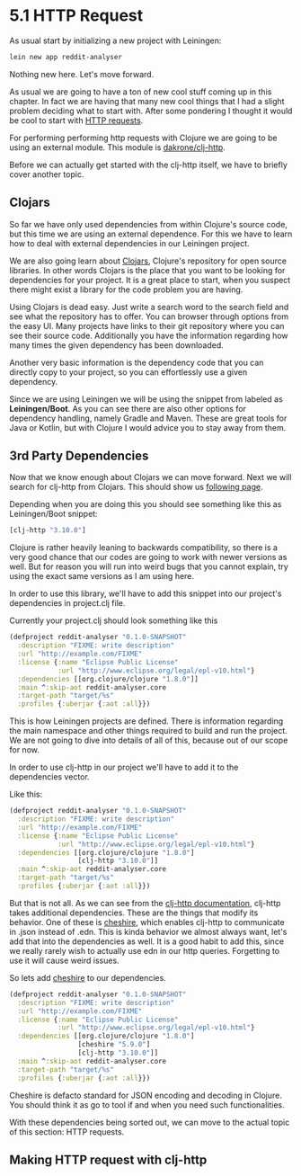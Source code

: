 # 5.1 HTTP Request

As usual start by initializing a new project with Leiningen:

```sh
lein new app reddit-analyser
```

Nothing new here.
Let's move forward.

As usual we are going to have a ton of new cool stuff coming up in this chapter.
In fact we are having that many new cool things that I had a slight problem deciding what to start with.
After some pondering I thought it would be cool to start with [HTTP requests](https://en.wikipedia.org/wiki/Hypertext_Transfer_Protocol).

For performing performing http requests with Clojure we are going to be using an external module.
This module is [dakrone/clj-http](https://github.com/dakrone/clj-http).

Before we can actually get started with the clj-http itself,
we have to briefly cover another topic.

## Clojars

So far we have only used dependencies from within Clojure's source code,
but this time we are using an external dependence.
For this we have to learn how to deal with external dependencies in our Leiningen project.

We are also going learn about [Clojars](https://clojars.org/),
Clojure's repository for open source libraries.
In other words Clojars is the place that you want to be looking for dependencies for your project.
It is a great place to start,
when you suspect there might exist a library for the code problem you are having.

Using Clojars is dead easy.
Just write a search word to the search field and see what the repository has to offer.
You can browser through options from the easy UI.
Many projects have links to their git repository where you can see their source code.
Additionally you have the information regarding how many times the given dependency has been downloaded.

Another very basic information is the dependency code that you can directly copy to your project,
so you can effortlessly use a given dependency.

Since we are using Leiningen we will be using the snippet from labeled as **Leiningen/Boot**.
As you can see there are also other options for dependency handling, namely Gradle and Maven.
These are great tools for Java or Kotlin,
but with Clojure I would advice you to stay away from them.

## 3rd Party Dependencies

Now that we know enough about Clojars we can move forward.
Next we will search for clj-http from Clojars.
This should show us [following page](https://clojars.org/http-kit).

Depending when you are doing this you should see something like this as Leiningen/Boot snippet:

```clojure
[clj-http "3.10.0"]
```

Clojure is rather heavily leaning to backwards compatibility,
so there is a very good chance that our codes are going to work with newer versions as well.
But for reason you will run into weird bugs that you cannot explain,
try using the exact same versions as I am using here.

In order to use this library,
we'll have to add this snippet into our project's dependencies in project.clj file.

Currently your project.clj should look something like this

```clojure
(defproject reddit-analyser "0.1.0-SNAPSHOT"
  :description "FIXME: write description"
  :url "http://example.com/FIXME"
  :license {:name "Eclipse Public License"
            :url "http://www.eclipse.org/legal/epl-v10.html"}
  :dependencies [[org.clojure/clojure "1.8.0"]]
  :main ^:skip-aot reddit-analyser.core
  :target-path "target/%s"
  :profiles {:uberjar {:aot :all}})
```

This is how Leiningen projects are defined.
There is information regarding the main namespace and other things required to build and run the project.
We are not going to dive into details of all of this,
because out of our scope for now.

In order to use clj-http in our project we'll have to add it to the dependencies vector.

Like this:

```clojure
(defproject reddit-analyser "0.1.0-SNAPSHOT"
  :description "FIXME: write description"
  :url "http://example.com/FIXME"
  :license {:name "Eclipse Public License"
            :url "http://www.eclipse.org/legal/epl-v10.html"}
  :dependencies [[org.clojure/clojure "1.8.0"]
                 [clj-http "3.10.0"]]
  :main ^:skip-aot reddit-analyser.core
  :target-path "target/%s"
  :profiles {:uberjar {:aot :all}})
```

But that is not all.
As we can see from the [clj-http documentation](https://github.com/dakrone/clj-http#optional-dependencies),
clj-http takes additional dependencies.
These are the things that modify its behavior.
One of these is [cheshire](https://github.com/dakrone/cheshire),
which enables clj-http to communicate in .json instead of .edn.
This is kinda behavior we almost always want,
let's add that into the dependencies as well.
It is a good habit to add this,
since we really rarely wish to actually use edn in our http queries.
Forgetting to use it will cause weird issues.

So lets add [cheshire](https://github.com/dakrone/cheshire) to our dependencies.

```clojure
(defproject reddit-analyser "0.1.0-SNAPSHOT"
  :description "FIXME: write description"
  :url "http://example.com/FIXME"
  :license {:name "Eclipse Public License"
            :url "http://www.eclipse.org/legal/epl-v10.html"}
  :dependencies [[org.clojure/clojure "1.8.0"]
                 [cheshire "5.9.0"]
                 [clj-http "3.10.0"]]
  :main ^:skip-aot reddit-analyser.core
  :target-path "target/%s"
  :profiles {:uberjar {:aot :all}})
```

Cheshire is defacto standard for JSON encoding and decoding in Clojure.
You should think it as go to tool if and when you need such functionalities.

With these dependencies being sorted out,
we can move to the actual topic of this section: HTTP requests.

## Making HTTP request with clj-http
